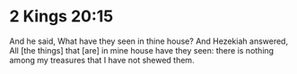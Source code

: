 # 2 Kings 20:15

And he said, What have they seen in thine house? And Hezekiah answered, All [the things] that [are] in mine house have they seen: there is nothing among my treasures that I have not shewed them.